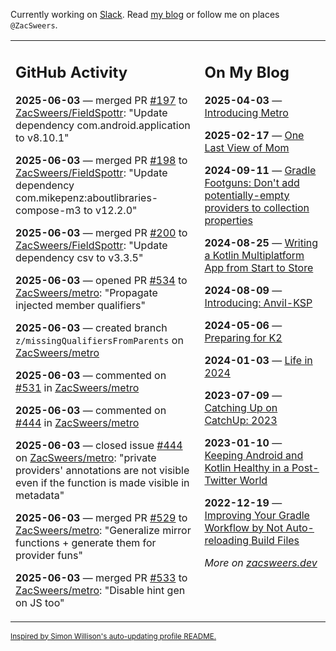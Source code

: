 Currently working on [Slack](https://slack.com/). Read [my blog](https://zacsweers.dev/) or follow me on places `@ZacSweers`.

<table><tr><td valign="top" width="60%">

## GitHub Activity
<!-- githubActivity starts -->
**2025-06-03** — merged PR [#197](https://github.com/ZacSweers/FieldSpottr/pull/197) to [ZacSweers/FieldSpottr](https://github.com/ZacSweers/FieldSpottr): "Update dependency com.android.application to v8.10.1"

**2025-06-03** — merged PR [#198](https://github.com/ZacSweers/FieldSpottr/pull/198) to [ZacSweers/FieldSpottr](https://github.com/ZacSweers/FieldSpottr): "Update dependency com.mikepenz:aboutlibraries-compose-m3 to v12.2.0"

**2025-06-03** — merged PR [#200](https://github.com/ZacSweers/FieldSpottr/pull/200) to [ZacSweers/FieldSpottr](https://github.com/ZacSweers/FieldSpottr): "Update dependency csv to v3.3.5"

**2025-06-03** — opened PR [#534](https://github.com/ZacSweers/metro/pull/534) to [ZacSweers/metro](https://github.com/ZacSweers/metro): "Propagate injected member qualifiers"

**2025-06-03** — created branch `z/missingQualifiersFromParents` on [ZacSweers/metro](https://github.com/ZacSweers/metro)

**2025-06-03** — commented on [#531](https://github.com/ZacSweers/metro/issues/531#issuecomment-2937687983) in [ZacSweers/metro](https://github.com/ZacSweers/metro)

**2025-06-03** — commented on [#444](https://github.com/ZacSweers/metro/issues/444#issuecomment-2937295164) in [ZacSweers/metro](https://github.com/ZacSweers/metro)

**2025-06-03** — closed issue [#444](https://github.com/ZacSweers/metro/issues/444) on [ZacSweers/metro](https://github.com/ZacSweers/metro): "private providers' annotations are not visible even if the function is made visible in metadata"

**2025-06-03** — merged PR [#529](https://github.com/ZacSweers/metro/pull/529) to [ZacSweers/metro](https://github.com/ZacSweers/metro): "Generalize mirror functions + generate them for provider funs"

**2025-06-03** — merged PR [#533](https://github.com/ZacSweers/metro/pull/533) to [ZacSweers/metro](https://github.com/ZacSweers/metro): "Disable hint gen on JS too"
<!-- githubActivity ends -->
</td><td valign="top" width="40%">

## On My Blog
<!-- blog starts -->
**2025-04-03** — [Introducing Metro](https://www.zacsweers.dev/introducing-metro/)

**2025-02-17** — [One Last View of Mom](https://www.zacsweers.dev/one-last-view-of-mom/)

**2024-09-11** — [Gradle Footguns: Don't add potentially-empty providers to collection properties](https://www.zacsweers.dev/gradle-footgun-adding-empty-providers-to-collection-properties/)

**2024-08-25** — [Writing a Kotlin Multiplatform App from Start to Store](https://www.zacsweers.dev/writing-a-kotlin-multiplatform-app-from-start-to-store/)

**2024-08-09** — [Introducing: Anvil-KSP](https://www.zacsweers.dev/introducing-anvil-ksp/)

**2024-05-06** — [Preparing for K2](https://www.zacsweers.dev/preparing-for-k2/)

**2024-01-03** — [Life in 2024](https://www.zacsweers.dev/life-in-2024/)

**2023-07-09** — [Catching Up on CatchUp: 2023](https://www.zacsweers.dev/catching-up-on-catchup-2023/)

**2023-01-10** — [Keeping Android and Kotlin Healthy in a Post-Twitter World](https://www.zacsweers.dev/keeping-android-healthy/)

**2022-12-19** — [Improving Your Gradle Workflow by Not Auto-reloading Build Files](https://www.zacsweers.dev/improving-your-workflow-by-not-auto-reloading-build-files/)
<!-- blog ends -->
_More on [zacsweers.dev](https://zacsweers.dev/)_
</td></tr></table>

<sub><a href="https://simonwillison.net/2020/Jul/10/self-updating-profile-readme/">Inspired by Simon Willison's auto-updating profile README.</a></sub>